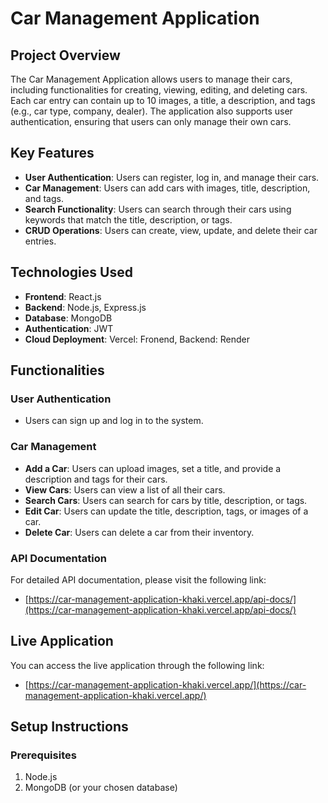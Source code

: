 # Car Management Application

## Project Overview
The Car Management Application allows users to manage their cars, including functionalities for creating, viewing, editing, and deleting cars. Each car entry can contain up to 10 images, a title, a description, and tags (e.g., car type, company, dealer). The application also supports user authentication, ensuring that users can only manage their own cars.

## Key Features
- **User Authentication**: Users can register, log in, and manage their cars.
- **Car Management**: Users can add cars with images, title, description, and tags.
- **Search Functionality**: Users can search through their cars using keywords that match the title, description, or tags.
- **CRUD Operations**: Users can create, view, update, and delete their car entries.

## Technologies Used
- **Frontend**: React.js
- **Backend**: Node.js, Express.js 
- **Database**: MongoDB 
- **Authentication**: JWT 
- **Cloud Deployment**: Vercel: Fronend, Backend: Render

## Functionalities

### User Authentication
- Users can sign up and log in to the system.
  
### Car Management
- **Add a Car**: Users can upload images, set a title, and provide a description and tags for their cars.
- **View Cars**: Users can view a list of all their cars.
- **Search Cars**: Users can search for cars by title, description, or tags.
- **Edit Car**: Users can update the title, description, tags, or images of a car.
- **Delete Car**: Users can delete a car from their inventory.


### API Documentation
For detailed API documentation, please visit the following link:
- [https://car-management-application-khaki.vercel.app/api-docs/](https://car-management-application-khaki.vercel.app/api-docs/)

## Live Application

You can access the live application through the following link:
- [https://car-management-application-khaki.vercel.app/](https://car-management-application-khaki.vercel.app/)

## Setup Instructions

### Prerequisites
1. Node.js
2. MongoDB (or your chosen database)


